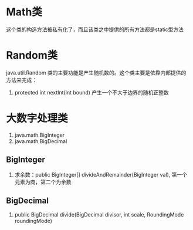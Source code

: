 # Math类
这个类的构造方法被私有化了，而且该类之中提供的所有方法都是static型方法


# Random类
java.util.Random 类的主要功能是产生随机数的。这个类主要是依靠内部提供的方法来完成：
1. protected int nextInt(int bound)  产生一个不大于边界的随机正整数


# 大数字处理类
1. java.math.BigInteger
2. java.math.BigDecimal


## BigInteger
1. 求余数：public BigInteger[] divideAndRemainder(BigInteger val), 第一个元素为商，第二个为余数


## BigDecimal
1. public BigDecimal divide(BigDecimal divisor, int scale, RoundingMode roundingMode)